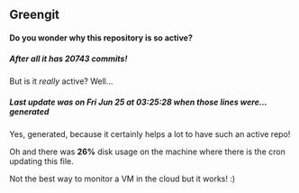 ## Greengit

#### Do you wonder why this repository is so active?

##### After all it has 20743 commits!

But is it *really* active? Well...

##### Last update was on Fri Jun 25 at 03:25:28 when those lines were... generated

Yes, generated, because it certainly helps a lot to have such an active repo!

Oh and there was **26%** disk usage on the machine
where there is the cron updating this file.

Not the best way to monitor a VM in the cloud but it works! :)
